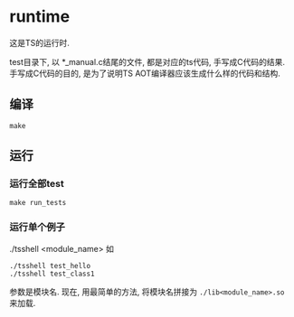 # runtime
这是TS的运行时.

test目录下, 以 *_manual.c结尾的文件, 都是对应的ts代码, 手写成C代码的结果.
手写成C代码的目的, 是为了说明TS AOT编译器应该生成什么样的代码和结构.

## 编译
```
make
```
## 运行

### 运行全部test
```
make run_tests
```

### 运行单个例子
./tsshell <module_name>
如
```
./tsshell test_hello
./tsshell test_class1
```
参数是模块名. 现在, 用最简单的方法, 将模块名拼接为 `./lib<module_name>.so` 来加载.
